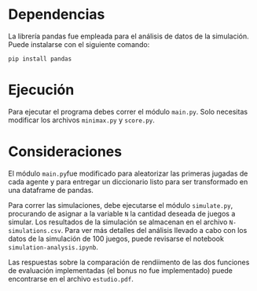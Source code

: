 # Dependencias
La librería pandas fue empleada para el análisis de datos de la simulación. Puede instalarse con el siguiente comando:
```
pip install pandas
```

# Ejecución
Para ejecutar el programa debes correr el módulo `main.py`. Solo necesitas modificar los archivos `minimax.py` y `score.py`.

# Consideraciones

El módulo `main.py`fue modificado para aleatorizar las primeras jugadas de cada agente y para entregar un diccionario listo para ser transformado en una dataframe de pandas.

Para correr las simulaciones, debe ejecutarse el módulo `simulate.py`, procurando de asignar a la variable `N` la cantidad deseada de juegos a simular. Los resultados de la simulación se almacenan en el archivo `N-simulations.csv`.
Para ver más detalles del análisis llevado a cabo con los datos de la simulación de 100 juegos, puede revisarse el notebook `simulation-analysis.ipynb`.

Las respuestas sobre la comparación de rendiimento de las dos funciones de evaluación implementadas (el bonus no fue implementado) puede encontrarse en el archivo `estudio.pdf`.